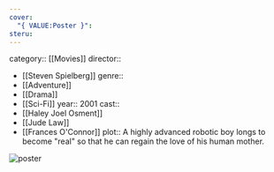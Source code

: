 ```yaml
---
cover:
  "{ VALUE:Poster }": 
steru:
---
```


category:: [[Movies]]
director:: 
  - [[Steven Spielberg]]
genre:: 
  - [[Adventure]]
  - [[Drama]]
  - [[Sci-Fi]]
year:: 2001
cast:: 
  - [[Haley Joel Osment]]
  - [[Jude Law]]
  - [[Frances O'Connor]]
plot:: A highly advanced robotic boy longs to become "real" so that he can regain the love of his human mother.

![poster](https://m.media-amazon.com/images/M/MV5BODA1YjhhZDctM2Y1ZS00ODkyLWFmMTAtZGY5YWEzNzRjYzA1XkEyXkFqcGc@._V1_SX300.jpg)
